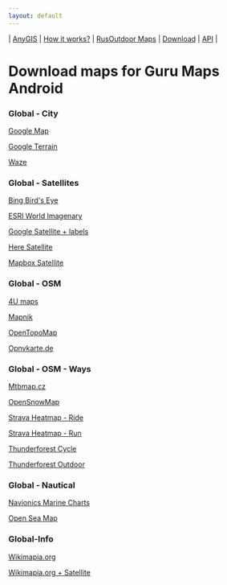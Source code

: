 ```yaml
---
layout: default
---
```



| [AnyGIS][01] | [How it works?][02] | [RusOutdoor Maps][03] | [Download][04] | [API][05] |


[01]: http://anygis.ru/index_en
[02]: http://anygis.ru/Web/Html/Description_en
[03]: http://anygis.ru/Web/Html/RusOutdoor_en
[04]: http://anygis.ru/Web/Html/DownloadPage_en
[05]: http://anygis.ru/Web/Html/Api_en
# Download maps for Guru Maps Android


### Global - City
[Google Map](http://anygis.ru/server/download/galileo_en/Global-City-Google_map.ms "Download this map")

[Google Terrain](http://anygis.ru/server/download/galileo_en/Global-City-Google_terrain.ms "Download this map")

[Waze](http://anygis.ru/server/download/galileo_en/Global-City-Waze.ms "Download this map")



### Global - Satellites
[Bing Bird's Eye](http://anygis.ru/server/download/galileo_en/Global-Satellites-Bing_birds_eye.ms "Download this map")

[ESRI World Imagenary](http://anygis.ru/server/download/galileo_en/Global-Satellites-ESRI_Imagenary.ms "Download this map")

[Google Satellite + labels](http://anygis.ru/server/download/galileo_en/Global-Satellites-Google_with_labels.ms "Download this map")

[Here Satellite](http://anygis.ru/server/download/galileo_en/Global-Satellites-Here.ms "Download this map")

[Mapbox Satellite](http://anygis.ru/server/download/galileo_en/Global-Satellites-Mapbox.ms "Download this map")



### Global - OSM
[4U maps](http://anygis.ru/server/download/galileo_en/Global-OSM-4umaps.ms "Download this map")

[Mapnik](http://anygis.ru/server/download/galileo_en/Global-OSM-Mapnik.ms "Download this map")

[OpenTopoMap](http://anygis.ru/server/download/galileo_en/Global-OSM-OpenTopoMap.ms "Download this map")

[Opnvkarte.de](http://anygis.ru/server/download/galileo_en/Global-OSM-Opnvkarte.ms "Download this map")



### Global - OSM - Ways
[Mtbmap.cz](http://anygis.ru/server/download/galileo_en/Global-OSM-Ways-MTB_Map_Europe.ms "Download this map")

[OpenSnowMap](http://anygis.ru/server/download/galileo_en/Global-OSM-Ways-OpenSnowMap.ms "Download this map")

[Strava Heatmap - Ride](http://anygis.ru/server/download/galileo_en/Global-OSM-Ways-Strava_Ride.ms "Download this map")

[Strava Heatmap - Run](http://anygis.ru/server/download/galileo_en/Global-OSM-Ways-Strava_Run.ms "Download this map")

[Thunderforest Cycle](http://anygis.ru/server/download/galileo_en/Global-OSM-Ways-Thunderforest_Cycle.ms "Download this map")

[Thunderforest Outdoor](http://anygis.ru/server/download/galileo_en/Global-OSM-Ways-Thunderforest_Outdoor.ms "Download this map")



### Global - Nautical
[Navionics Marine Charts](http://anygis.ru/server/download/galileo_en/Global-Water-Navionics_Marine_Charts.ms "Download this map")

[Open Sea Map](http://anygis.ru/server/download/galileo_en/Global-Water-OpenSeaMap.ms "Download this map")



### Global-Info
[Wikimapia.org](http://anygis.ru/server/download/galileo_en/Global-Info-Wikimapia.ms "Download this map")

[Wikimapia.org + Satellite](http://anygis.ru/server/download/galileo_en/Global-Info-Wikimapia_satellite.ms "Download this map")

